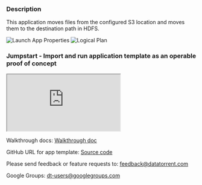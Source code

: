 ### Description
 This application moves files from the configured S3 location and moves them to the destination path in HDFS.

![Launch App Properties](https://lh5.googleusercontent.com/n5ZgFb8habyfG2SPNZXTA5C5R3DuRmUUhJxo7NHNyta0_HQ9hJW3TV_X31CUeEAbzPCIr_xRH83A89A=w1871-h966-rw)
![Logical Plan](https://lh4.googleusercontent.com/fvsCAZGAw_sllfJL_8Bt-Pn5SRIhF3CxeVNe7Tm6yfdiEU-QrrXpchtIxFyhURtyxY21uju-QiOa9t0=w1871-h966-rw)


### Jumpstart - Import and run application template as an operable proof of concept
<iframe src="https://drive.google.com/file/d/0B82FOOrgd6sHN1RnMDBtTGJJNWM/preview?enablejsapi=1" allowfullscreen="allowfullscreen" class="video" id="basicVideo" ga-track="basicVideo"></iframe>

Walkthrough docs: <a href="https://github.com/yogidevendra/docs/blob/SPOI-9416-docs-dthub-apps-1to6/docs/app-templates/s3-to-hdfs-sync.md"  class="docs" id="docs" ga-track="docs" target="_blank">Walkthrough doc</a>

GitHub URL for app template: <a href="https://github.com/DataTorrent/app-templates/tree/master/s3-to-hdfs-sync"  class="github" id="github" ga-track="github" target="_blank">Source code</a>

Please send feedback or feature requests to: <a href="mailto:feedback@datatorrent.com"  class="feedback" id="feedback" ga-track="feedback">feedback@datatorrent.com</a>

Google Groups: <a href="mailto:dt-users@googlegroups.com"  class="maillist" id="maillist" ga-track="maillist">dt-users@googlegroups.com</a>
